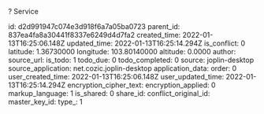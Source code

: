 ? Service

id: d2d991947c074e3d918f6a7a05ba0723
parent_id: 837ea4fa8a30441f8337e6249d4d7fa2
created_time: 2022-01-13T16:25:06.148Z
updated_time: 2022-01-13T16:25:14.294Z
is_conflict: 0
latitude: 1.36730000
longitude: 103.80140000
altitude: 0.0000
author: 
source_url: 
is_todo: 1
todo_due: 0
todo_completed: 0
source: joplin-desktop
source_application: net.cozic.joplin-desktop
application_data: 
order: 0
user_created_time: 2022-01-13T16:25:06.148Z
user_updated_time: 2022-01-13T16:25:14.294Z
encryption_cipher_text: 
encryption_applied: 0
markup_language: 1
is_shared: 0
share_id: 
conflict_original_id: 
master_key_id: 
type_: 1